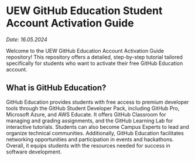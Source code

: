 # UEW GitHub Education Student Account Activation Guide
*Date: 16.05.2024*

Welcome to the UEW GitHub Education Account Activation Guide repository! This repository offers a detailed, step-by-step tutorial tailored specifically for students who want to activate their free GitHub Education account.

## What is GitHub Education?

GitHub Education provides students with free access to premium developer tools through the GitHub Student Developer Pack, including GitHub Pro, Microsoft Azure, and AWS Educate. It offers GitHub Classroom for managing and grading assignments, and the GitHub Learning Lab for interactive tutorials. Students can also become Campus Experts to lead and organize technical communities. Additionally, GitHub Education facilitates networking opportunities and participation in events and hackathons. Overall, it equips students with the resources needed for success in software development.
